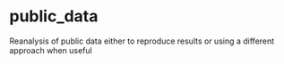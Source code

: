 # public_data
Reanalysis of public data either to reproduce results or using a different approach when useful
